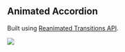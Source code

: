 ## Animated Accordion

Built using [Reanimated Transitions API](https://docs.swmansion.com/react-native-reanimated/docs/transitions/).

![](https://media.giphy.com/media/giu7mptUe7eJSQExcW/giphy.gif)
